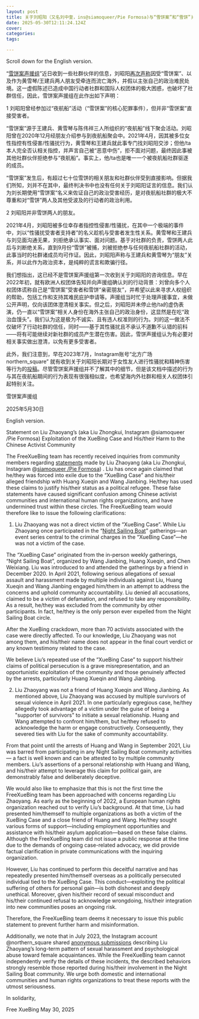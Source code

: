 ```yaml
---
layout: post
title: 关于刘昭阳（又名刘中奎，ins@siamoqueer/Pie Formosa)与“雪饼案”和“雪饼”关系的声明
date: 2025-05-30T12:11:24.124Z
cover: 
categories:
tags:

---
```


Scroll down for the English version.


“[雪饼案声援组](https://x.com/FreeXueBing)”近日收到一些社群伙伴的信息，刘昭阳[再次声称](https://www.instagram.com/p/DKMWLrusswN/?utm_source=ig_web_copy_link&igsh=MzRlODBiNWFlZA==)因受“雪饼案”、以及作为黄雪琴/王建兵两人朋友受牵连而流亡海外，并假以主张自己的政治难民处境。这一虚假陈述已造成中国行动者社群和国际人权团体的极大困惑，也破坏了社群信任，因此，雪饼案声援组在此作出如下声明：


1 刘昭阳曾经参加过“夜航船”活动（“雪饼案”的核心犯罪事件），但并非“雪饼案”直接受害者。


“雪饼案”源于王建兵、黄雪琴与陈伟祥三人所组织的“夜航船”线下聚会活动。刘昭阳曾在2020年12月经朋友介绍参与到夜航船聚会中。2021年4月，因其被多位女性指控有性侵害/性骚扰行为，黄雪琴和王建兵就此事专门找刘昭阳交涉；但他/ta本人完全否认相关指控，并声言自己被“恶意中伤”，拒不面对问题，最终因此事被其他社群伙伴拒绝参与“夜航船”。事实上，他/ta也是唯一一个被夜航船社群驱逐的成员。


“雪饼案”发生后，有超过七十位雪饼的相关朋友和社群伙伴受到直接影响。但据我们所知，刘并不在其中，最终判决书中也没有任何关于刘昭阳证言的信息。我们认为刘长期使用“雪饼案“名义来佐证自己的政治受害经历，是对夜航船社群的极大不尊重和对“雪饼”两人及其他受波及的行动者的政治利用。


2 刘昭阳并非雪饼两人的朋友。


2021年4月，刘昭阳被多位幸存者指控性侵害/性骚扰，在其中一个极端的事件中，刘以“性骚扰受害者支持者”的名义趁机与受害者发生性关系。黄雪琴和王建兵与刘见面沟通无果，刘拒绝承认事实、面对问题。基于对社群的负责，雪饼两人此后与刘断绝关系，直到9月份“雪饼”被捕，刘被拒绝参与任何夜航船社群的活动，此事当时的社群诸成员均可作证。因此，刘昭阳声称与王建兵和黄雪琴为“朋友”关系，并以此作为政治资本，是纯粹的谎言和欺骗行径。


我们想指出，这已经不是雪饼案声援组第一次收到关于刘昭阳的咨询信息。早在2022年初，就有欧洲人权团体告知并向声援组确认刘的行动背景：刘曾向多个人权团体谎称自己是“雪饼案”受害者和雪饼“亲密朋友”，并希望以此来寻求人权组织的帮助，包括工作和支持其难民庇护申请等。声援组当时忙于处理声援事宜，未做公开声明，仅向该团体澄清相关事实。但之后，刘昭阳并未停止他/ta的虚伪表演，仍一直以“雪饼案”相关人身份在海外主张自己的政治身份，这显然是在吃“政治血馒头”。我们认为这是极为不诚实、且有违人权准则的行为。刘的这一做法不仅破坏了行动社群的信任，同时——基于其性骚扰且不承认不道歉不认错的前科——将有可能继续对新社群的成员产生潜在伤害。因此，雪饼声援组认为有必要对相关事实做出澄清，以免有更多受害者。


此外，我们注意到，早在2023年7月，Instagram账号“北方广场northern_square” 就有收到关于刘昭阳长期对于女性友人进行性骚扰和精神伤害等行为的[投稿](https://www.instagram.com/p/CvXXlN6rcx6/?igsh=dGUyMDhkZjJvYTVp)。尽管雪饼案声援组并不了解其中的细节，但是该文档中描述的行为与其在夜航船期间的行为表现有很强相似度，也希望海内外社群和相关人权团体引起特别关注。


雪饼案声援组

2025年5月30日


English version.

Statement on Liu Zhaoyang’s (aka Liu Zhongkui, Instagram @siamoqueer /Pie Formosa)  Exploitation of the XueBing Case and His/their Harm to the Chinese Activist Community

The FreeXueBing team has recently received inquiries from community members regarding [statements](https://www.instagram.com/p/DKMWLrusswN/?utm_source=ig_web_copy_link&igsh=MzRlODBiNWFlZA==) made by Liu Zhaoyang (aka Liu Zhongkui, Instagram @[siamoqueer /Pie Formosa](https://www.instagram.com/siamoqueer)) . Liu has once again claimed that he/they was forced into exile due to the “XueBing Case” and his/their alleged friendship with Huang Xueqin and Wang Jianbing. He/they has used these claims to justify his/their status as a political refugee. These false statements have caused significant confusion among Chinese activist communities and international human rights organizations, and have undermined trust within these circles. The FreeXueBing team would therefore like to issue the following clarifications:

1. Liu Zhaoyang was not a direct victim of the “XueBing Case”.
While Liu Zhaoyang once participated in the “[Night Sailing Boat](https://labourreview.org/subverting-the-status-quo/)” gatherings—an event series central to the criminal charges in the “XueBing Case”—he was not a victim of the case.

The “XueBing Case” originated from the in-person weekly gatherings, “Night Sailing Boat”, organized by Wang Jianbing, Huang Xueqin, and Chen Weixiang. Liu was introduced to and attended the gatherings by a friend in December 2020. In April 2021, following serious allegations of sexual assault and harassment made by multiple individuals against Liu, Huang Xueqin and Wang Jianbing engaged him/them in an attempt to address the concerns and uphold community accountability. Liu denied all accusations, claimed to be a victim of defamation, and refused to take any responsibility. As a result, he/they was excluded from the community by other participants. In fact, he/they is the only person ever expelled from the Night Sailing Boat circle.

After the XueBing crackdown, more than 70 activists associated with the case were directly affected. To our knowledge, Liu Zhaoyang was not among them, and his/their name does not appear in the final court verdict or any known testimony related to the case.

We believe Liu’s repeated use of the “XueBing Case” to support his/their claims of political persecution is a grave misrepresentation, and an opportunistic exploitation of the community and those genuinely affected by the arrests, particularly Huang Xueqin and Wang Jianbing.

2. Liu Zhaoyang was not a friend of Huang Xueqin and Wang Jianbing.
As mentioned above, Liu Zhaoyang was accused by multiple survivors of sexual violence in April 2021. In one particularly egregious case, he/they allegedly took advantage of a victim under the guise of being a "supporter of survivors" to initiate a sexual relationship. Huang and Wang attempted to confront him/them, but he/they refused to acknowledge the harm or engage constructively. Consequently, they severed ties with Liu for the sake of community accountability.

From that point until the arrests of Huang and Wang in September 2021, Liu was barred from participating in any Night Sailing Boat community activities — a fact is well known and can be attested to by multiple community members. Liu’s assertions of a personal relationship with Huang and Wang, and his/their attempt to leverage this claim for political gain, are demonstrably false and deliberately deceptive.

We would also like to emphasize that this is not the first time the FreeXueBing team has been approached with concerns regarding Liu Zhaoyang. As early as the beginning of 2022, a European human rights organization reached out to verify Liu’s background. At that time, Liu had presented him/themself to multiple organizations as both a victim of the XueBing Case and a close friend of Huang and Wang. He/they sought various forms of support—including employment opportunities and assistance with his/their asylum application—based on these false claims. Although the FreeXueBing team did not issue a public response at the time due to the demands of ongoing case-related advocacy, we did provide factual clarification in private communications with the inquiring organization.

However, Liu has continued to perform this deceitful narrative and has repeatedly presented him/themself overseas as a politically persecuted individual tied to the XueBing Case. This conduct—exploiting the political suffering of others for personal gain—is both dishonest and deeply unethical. Moreover, given his/their record of sexual misconduct and his/their continued refusal to acknowledge wrongdoing, his/their integration into new communities poses an ongoing risk.

Therefore, the FreeXueBing team deems it necessary to issue this public statement to prevent further harm and misinformation.

Additionally, we note that in July 2023, the Instagram account @northern_square shared [anonymous submissions](https://www.instagram.com/p/CvXXlN6rcx6/?igsh=dGUyMDhkZjJvYTVp) describing Liu Zhaoyang’s long-term pattern of sexual harassment and psychological abuse toward female acquaintances. While the FreeXueBing team cannot independently verify the details of these incidents, the described behaviors strongly resemble those reported during his/their involvement in the Night Sailing Boat community. We urge both domestic and international communities and human rights organizations to treat these reports with the utmost seriousness.

In solidarity,

Free XueBing
May 30, 2025